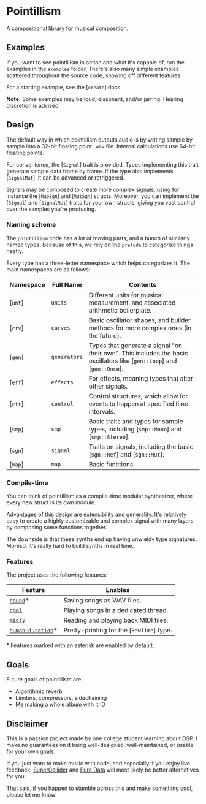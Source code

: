 # Pointillism

A compositional library for musical composition.

## Examples

If you want to see pointillism in action and what it's capable of, run the examples in the
`examples` folder. There's also many simple examples scattered throughout the source code, showing
off different features.

For a starting example, see the [`create`] docs.

**Note:** Some examples may be loud, dissonant, and/or jarring. Hearing discretion is advised.

## Design

The default way in which pointillism outputs audio is by writing sample by sample into a 32-bit
floating point `.wav` file. Internal calculations use 64-bit floating points.

For convenience, the [`Signal`] trait is provided. Types implementing this trait generate sample
data frame by frame. If the type also implements [`SignalMut`], it can be advanced or retriggered.

Signals may be composed to create more complex signals, using for instance the [`MapSgn`] and
[`MutSgn`] structs. Moreover, you can implement the [`Signal`] and [`SignalMut`] traits for your own
structs, giving you vast control over the samples you're producing.

### Naming scheme

The `pointillism` code has a lot of moving parts, and a bunch of similarly named types. Because of
this, we rely on the `prelude` to categorize things neatly.

Every type has a three-letter namespace which helps categorizes it. The main namespaces are as
follows:

| Namespace | Full Name | Contents |
|-|-|-|
| [`unt`] | `units` | Different units for musical measurement, and associated arithmetic boilerplate.
| [`crv`] | `curves` | Basic oscillator shapes, and builder methods for more complex ones (in the future).
| [`gen`] | `generators` | Types that generate a signal "on their own". This includes the basic oscillators like [`gen::Loop`] and [`gen::Once`].
| [`eff`] | `effects` | For effects, meaning types that alter other signals.
| [`ctr`] | `control` | Control structures, which allow for events to happen at specified time intervals.
| [`smp`] | `smp` | Basic traits and types for sample types, including [`smp::Mono`] and [`smp::Stereo`].
| [`sgn`] | `signal` | Traits on signals, including the basic [`sgn::Ref`] and [`sgn::Mut`].
| [`map`] | `map` | Basic functions.

### Compile-time

You can think of pointillism as a compile-time modular synthesizer, where every new struct is its
own module.

Advantages of this design are extensibility and generality. It's relatively easy to create a highly
customizable and complex signal with many layers by composing some functions together.

The downside is that these synths end up having unwieldy type signatures. Moreso, it's really hard
to build synths in real time.

### Features

The project uses the following features:

| Feature | Enables |
|-|-|
| [`hound`](https://docs.rs/hound/latest/hound/)* | Saving songs as WAV files. |
| [`cpal`](https://docs.rs/cpal/latest/cpal/) | Playing songs in a dedicated thread. |
| [`midly`](https://docs.rs/midly/latest/midly/) | Reading and playing back MIDI files. |
| [`human-duration`](https://docs.rs/human-duration/latest/human_duration/)* | Pretty-printing for the [`RawTime`] type. |

\* Features marked with an asterisk are enabled by default.

## Goals

Future goals of pointillism are:

- Algorithmic reverb
- Limiters, compressors, sidechaining
- [Me](https://viiii.bandcamp.com) making a whole album with it :D

## Disclaimer

This is a passion project made by one college student learning about DSP. I make no guarantees on it
being well-designed, well-maintained, or usable for your own goals.

If you just want to make music with code, and especially if you enjoy live feedback,
[SuperCollider](https://supercollider.github.io/) and [Pure Data](https://puredata.info/) will most
likely be better alternatives for you.

That said, if you happen to stumble across this and make something cool, please let me know!